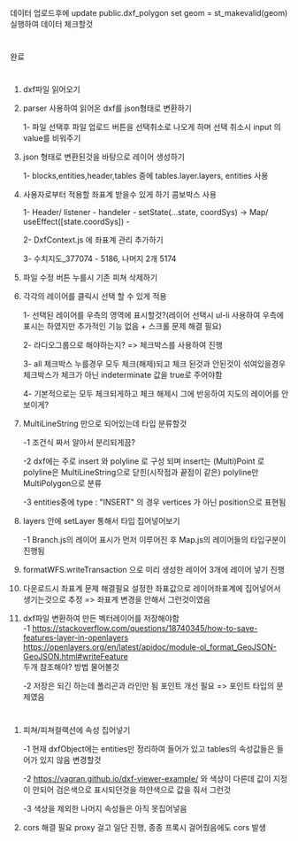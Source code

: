 데이터 업로드후에 update public.dxf_polygon set geom = st_makevalid(geom) 실행하여 데이터 체크할것

#

완료

#

1. dxf파일 읽어오기

2. parser 사용하여 읽어온 dxf를 json형태로 변환하기

   1- 파일 선택후 파일 업로드 버튼을 선택취소로 나오게 하며 선택 취소시 input 의 value를 비워주기

3. json 형태로 변환된것을 바탕으로 레이어 생성하기

   1- blocks,entities,header,tables 중에 tables.layer.layers, entities 사용

4. 사용자로부터 적용할 좌표계 받을수 있게 하기 콤보박스 사용

   1- Header/ listener - handeler - setState(...state, coordSys) ->
   Map/ useEffect([state.coordSys]) -

   2- DxfContext.js 에 좌표계 관리 추가하기

   3- 수치지도\_377074 - 5186, 나머지 2개 5174

5. 파일 수정 버튼 누를시 기존 피쳐 삭제하기

6. 각각의 레이어를 클릭시 선택 할 수 있게 적용

   1- 선택된 레이어를 우측의 영역에 표시할것?(레이어 선택시 ul-li 사용하여 우측에 표시는 하였지만 추가적인 기능 없음 + 스크롤 문제 해결 필요)

   2- 라디오그룹으로 해야하는지? => 체크박스를 사용하여 진행

   3- all 체크박스 누를경우 모두 체크(해제)되고 체크 된것과 안된것이 섞여있을경우 체크박스가 체크가 아닌 indeterminate 값을 true로 주어야함

   4- 기본적으로는 모두 체크되게하고 체크 해제시 그에 반응하여 지도의 레이어를 안보이게?

7. MultiLineString 만으로 되어있는데 타입 분류할것

   -1 조건식 짜서 알아서 분리되게끔?

   -2 dxf에는 주로 insert 와 polyline 로 구성 되며 insert는 (Multi)Point 로 polyline은 MultiLineString으로 닫힌(시작점과 끝점이 같은) polyline만 MultiPolygon으로 분류

   -3 entities중에 type : "INSERT" 의 경우 vertices 가 아닌 position으로 표현됨

8. layers 안에 setLayer 통해서 타입 집어넣어보기

   -1 Branch.js의 레이어 표시가 먼저 이루어진 후 Map.js의 레이어들의 타입구분이 진행됨

9. formatWFS.writeTransaction 으로 미리 생성한 레이어 3개에 레이어 넣기
   진행

10. 다운로드시 좌표계 문제 해결필요 설정한 좌표값으로 레이어좌표계에 집어넣어서 생기는것으로 추정 => 좌표계 변경을 안해서 그런것이였음

11. dxf파일 변환하여 만든 벡터레이어를 저장해야함 \
    -1 https://stackoverflow.com/questions/18740345/how-to-save-features-layer-in-openlayers \
    https://openlayers.org/en/latest/apidoc/module-ol_format_GeoJSON-GeoJSON.html#writeFeature \
    두개 참조해야? 방법 물어볼것

    -2 저장은 되긴 하는데 폴리곤과 라인만 됨 포인트 개선 필요 => 포인트 타입의 문제였음

#

1. 피쳐/피쳐컬랙션에 속성 집어넣기

   -1 현재 dxfObject에는 entities만 정리하여 들어가 있고 tables의 속성값들은 들어가 있지 않음 변경할것

   -2 https://vagran.github.io/dxf-viewer-example/ 와 색상이 다른데 값이 지정이 안되어 검은색으로 표시되던것을 하얀색으로 값을 줘서 그런것

   -3 색상을 제외한 나머지 속성들은 아직 못집어넣음

1. cors 해결 필요 proxy 걸고 일단 진행, 종종 프록시 걸어줬음에도 cors 발생

#
